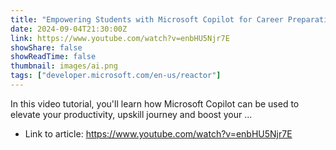 ```yaml
---
title: "Empowering Students with Microsoft Copilot for Career Preparation"
date: 2024-09-04T21:30:00Z
link: https://www.youtube.com/watch?v=enbHU5Njr7E
showShare: false
showReadTime: false
thumbnail: images/ai.png
tags: ["developer.microsoft.com/en-us/reactor"]
---
```

In this video tutorial, you'll learn how Microsoft Copilot can be used to elevate your productivity, upskill journey and boost your ...

- Link to article: https://www.youtube.com/watch?v=enbHU5Njr7E